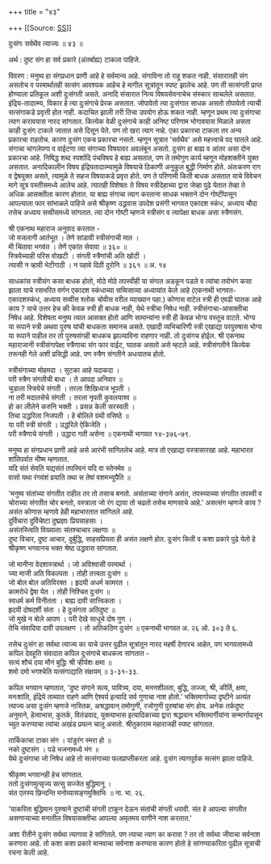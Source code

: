 +++
title = "४३"

+++
[[Source: [SS](https://satsangdhara.net/nbs/nbs-43.htm)]]

दुःसंगः सर्वथैव त्याज्यः ॥ ४३ ॥  
  
अर्थ : दुष्ट संग हा सर्व प्रकारे (अंतर्बाह्य) टाकला पाहिजे.  
  
विवरण : मनुष्य हा संगप्रधान प्राणी आहे हे सर्वमान्य आहे. संगाविना तो राहू शकत नाही. संसारातही संग असतोच व परमार्थातही सत्संग आवश्यक आहेच हे मागील सूत्रांतून स्पष्ट झालेच आहे. पण ती सत्संगती प्राप्त होण्याला प्रतिकूल अशी दुःसंगती असते. अनादि संसारात नित्य विषयसेवनाचेच संस्कार साचलेले असतात. इंद्रिय-तादात्म्य, विकार हे त्या दुःसंगाचे प्रेरक असतात. जोपावेतो त्या दुःसंगात साधक असतो तोपावेतो त्याची सत्संगाकडे प्रवृत्ती होत नाही. कदाचित झाली तरी तिचा उपयोग होऊ शकत नाही. म्हणून प्रथम त्या दुःसंगाचा त्याग करावयास नारद सांगतात. कित्येक वेळी दुःसंगाचे काही अनिष्ट परिणाम भोगावयास मिळाले असता काही दुःसंग टाकले जातात असे दिसून येते. पण तो खरा त्याग नव्हे. एका प्रकारचा टाकला तर अन्य प्रकारचा राहतोच. कारण दुःसंग एकच प्रकारचा नसतो. म्हणून सूत्रात 'सर्वथैव' असे महत्त्वाचे पद घातले आहे. संगाचा चांगलेपणा व वाईटणा त्या संगाच्या विषयावर अवलंबून असतो. दुःसंग हा बाह्य व आंतर असा दोन प्रकारचा आहे. निषिद्ध शब्द स्पर्शादि पंचविषय हे बाह्य असतात, पण ते तमोगुण कार्य म्हणून मोहशक्तीने युक्त असतात. अनादिकालीन विषय इंद्रियतादात्म्यामुळे विषयाचे ठिकाणी अनुकूल बुद्धी निर्माण होते. अंतःकरण राग व द्वेषयुक्त असते, त्यामुळे ते सहज विषयाकडे प्रवृत्त होते. पण ते परिणामी किती बाधक असतात याचे विवेचन मागे सूत्र पस्तीसमध्ये आलेच आहे. त्यातही विशेषतः ते विषय स्त्रीदेहाच्या द्वारा जेव्हा पुढे येतात तेव्हा ते अधिक आसक्तीला कारण होतात. या बाह्य संगाचा त्याग करताना साधक भक्ताने दोन गोष्टींपासून आपल्याला फार सांभाळले पाहिजे असे श्रीकृष्ण उद्धवास उपदेश प्रसंगी भागवत एकादश स्कंध, अध्याय चौदा तसेच अध्याय सव्वीसमध्ये सांगतात. त्या दोन गोष्टी म्हणजे स्त्रीसंग व त्यापेक्षा बाधक असा स्त्रैणसंग.  
  
श्री एकनाथ महाराज अनुवाद करतात -  
जो मजलागी आर्तभूत । तेणे सांडावी स्त्रीसंगाची मात ।  
मी चिंतावा भगवंत । तेणें एकांत सेवावा ॥ ३६० ॥  
स्त्रियेच्याही परिस वोखटी । संगती स्त्रैणांची अति खोटी ।  
त्यासी न व्हावी भेटीगाठी । न पहावे दिठी दुरोनि ॥ ३६१ ॥ अ. १४  
  
साधकांस स्त्रीसंग कसा बाधक होतो, मोठे मोठे तपस्वीही या संगात अडकून पडले व त्यांचा तपोभंग कसा झाला याचे रसभरित वर्णन एकादश स्कंधाच्या सव्विसाव्या अध्यायांत केले आहे (एकनाथी भागवत-एकादशस्कंध, अध्याय सव्वीस श्लोक चोवीस वरील व्याख्यान पहा.) कोणास वाटेल स्त्री ही एवढी घातक आहे काय ? याचे उत्तर हेच की केवळ स्त्री ही बाधक नाही, येथे स्त्रीचा निषेध नाही. स्त्रीसंगाचा-आसक्तीचा निषेध आहे. विशेषता मनुष्य त्यात आसक्त होतो आणि सामान्यांना स्त्री ही केवळ भोग्य वस्तूच वाटते. भोग्य या रूपाने स्त्री अथवा पुरुष यांची बाधकता समानच असते. एखादी व्यभिचारिणी स्त्री एखाद्या परपुरुषास भोग्य या रूपाने पाहील तर तो पुरुषसंगही बाधकच झाल्याविना राहणार नाही. तो दुःसंगच होईल. श्री एकनाथ महाराजानी स्त्रीसंगापेक्षा स्त्रैणाचा संग फार वाईट, घातक असतो असे म्हटले आहे. स्त्रीसंगतीने कित्येक तरूनही गेले अशी प्रसिद्धी आहे. पण स्त्रैण संगतीने अधःपातच होतो.  
  
स्त्रीसंगाच्या मोहमदा । सुटका आहे यदाकदा ।  
परी स्त्रैण संगतीची बाधा । ते आपदा अनिवार ॥  
चुडाला स्त्रियेचे संगती । तरला शिखिध्वज भूपती ।  
ना तरी मदालसेचे संगती । तरला नृपती कुवलयाश्व ॥  
हो का लीलेने करुनि भक्ती । प्रसन्न केली सरस्वती ।  
तिचा उद्धरिला निजपती । हे बोलिले ग्रंथी वसिष्ठे ॥  
या परी स्त्री संगती । उद्धरिले ऐकिजेति ।  
परी स्त्रैणाचे संगती । उद्धारा गती असेना ॥ एकनाथी भागवत १४-३७६-७९.  
  
मनुष्य हा संगप्रधान प्राणी आहे असे आरंभी सांगितलेच आहे. मात्र तो एखाद्या वस्त्रासारखा आहे. महाभारत शांतिपर्वात भीष्म म्हणतात.  
यदि संतं सेवति यद्यसंतं तपस्विनं यदि वा स्तेनमेव ॥  
वासो यथा रंगवंशं प्रयाति तथा स तेषां वशमभ्युपैति ॥  
  
'मनुष्य संतांच्या संगतीत राहील तर तो तसाच बनतो. असंताच्या संगाने असंत, तपस्व्याच्या संगतीत तपस्वी व चोराच्या संगतीत चोर बनतो, वस्त्राला जो रंग द्यावा तो चढतो तसेच माणसाचे आहे.' असत्संग म्हणजे काय ? असंत कोणास म्हणावे हेही महाभारतात सांगितले आहे.  
दुर्विचारा दुर्विचेष्टा दुष्प्रज्ञाः प्रियसाहसाः ।  
असंतस्त्विति विख्याताः संतश्‍चाचार लक्षणाः ॥  
दुष्ट विचार, दुष्ट आचार, दुर्बुद्धि, साहसप्रियता ही असंत लक्षणे होत. दुःसंग किती व कशा प्रकारे पुढे येतो हे श्रीकृष्ण भगवानच भक्त श्रेष्ठ उद्धवास सांगतात.  
  
जो मानीना वेदशास्त्रार्था । जो अविश्वासी परमार्था ।  
ज्या माजी अति विकल्पता । तोही तत्त्वता दुःसंग ॥  
जो बोल बोल अतिविरक्त । हृदयी अधर्म कामरत ।  
कामरोधे द्वेषा येत । तोही निश्चित दुःसंग ॥  
स्वधर्म कर्म विनीतता । बाह्य दावी सात्त्विकता ।  
हृदयी दोषदर्शी संता । हे दुःसंगता अतिदुष्ट ॥  
जो मुखे न बोले आपण । परी देखे साधूचे दोष गुण ।  
तेचि संवादिया दावी उपलक्षण । तो अतिकठिण दुःसंग ॥ एकनाथी भागवत अ. २६ ओ. ३०३ ते ६.  
  
तसेच दुःसंग हा सर्वथा त्याज्य का याचे उत्तर पुढील सूत्रांतून नारद महर्षी देणारच आहेत, पण भागवतामध्ये कपिल देवहूति संवादात कपिल दुःसंगाचे बाधकत्व सांगतात -  
सत्यं शौचं दया मौनं बुद्धिः श्री र्‍हीर्यशः क्षमा ॥  
शमो दमो भगश्‍चेति यत्संगाद्याति संक्षयम् ॥ ३-३१-३३.  
  
कपिल भगवान म्हणतात, 'दुष्ट संगाने सत्य, पावित्र्य, दया, मननशीलता, बुद्धि, लज्जा, श्री, कीर्ति, क्षमा, मनःशांति, इंद्रिये ताब्यात राहणे आणि ऐश्वर्य इत्यादि सर्व गुणाचा नाश होतो.' भक्तिमार्गाच्या दृष्टीने अत्यंत त्याज्य असा दुःसंग म्हणजे नास्तिक, अश्रद्धावान् तमोगुणी, रजोगुणी पुरुषांचा संग होय. अनेक तर्कदुष्ट अनुमाने, हेत्वाभास, कुतर्क, वितंडवाद, युक्त्याभास इत्यादिकाच्या द्वारा श्रद्धावान भक्तिमार्गीयांना सन्मार्गापासून च्युत करण्याचा त्यांचा अखंड प्रयत्न चालू असतो. श्रीतुकाराम महाराजही स्पष्ट सांगतात.  
  
तार्किकाचा टाका संग । पांडुरंग स्मरा हो ॥  
नको दुष्टसंग । पडे भजनामध्ये भंग ॥  
येथे दुःसंगाचा जो निषेध आहे तो सत्संगाच्या फलप्राप्तीकरता आहे. दुःसंग त्यागपूर्वक सत्संग झाला पाहिजे.  
  
श्रीकृष्ण भगवानही हेच सांगतात.  
ततो दुःसंगमुत्सृज्य सत्सु सज्जेत बुद्धिमानू ।  
संत एतस्य छिन्दन्ति मनोव्यासङ्गमुक्तिभिः ॥ ना. भा. २६.  
  
'याकरिता बुद्धिमान पुरुषाने दुष्टांची संगती टाकून देऊन संतांची संगती धरावी. संत हे आपल्या संगतीत असणार्‍याच्या मनातील विषयासक्तीचा आपल्या अमृतमय वाणीने नाश करतात.'  
  
अशा रीतीने दुःसंग सर्वथा त्यागावा हे सांगितले. पण त्याचा त्याग का करावा ? तर तो सर्वथा जीवाचा सर्वनाश करणारा आहे. तो कशा कशा प्रकारे मानवाचा सर्वनाश करण्यास कारण होतो हे सांगण्याकरिता पुढील सूत्राची रचना केली आहे.  
